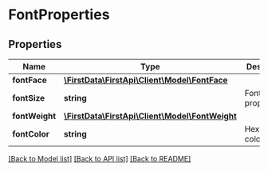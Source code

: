 # FontProperties

## Properties
Name | Type | Description | Notes
------------ | ------------- | ------------- | -------------
**fontFace** | [**\FirstData\FirstApi\Client\Model\FontFace**](FontFace.md) |  | [optional] 
**fontSize** | **string** | Font size property. | [optional] 
**fontWeight** | [**\FirstData\FirstApi\Client\Model\FontWeight**](FontWeight.md) |  | [optional] 
**fontColor** | **string** | Hexadecimal color value. | [optional] 

[[Back to Model list]](../README.md#documentation-for-models) [[Back to API list]](../README.md#documentation-for-api-endpoints) [[Back to README]](../README.md)


